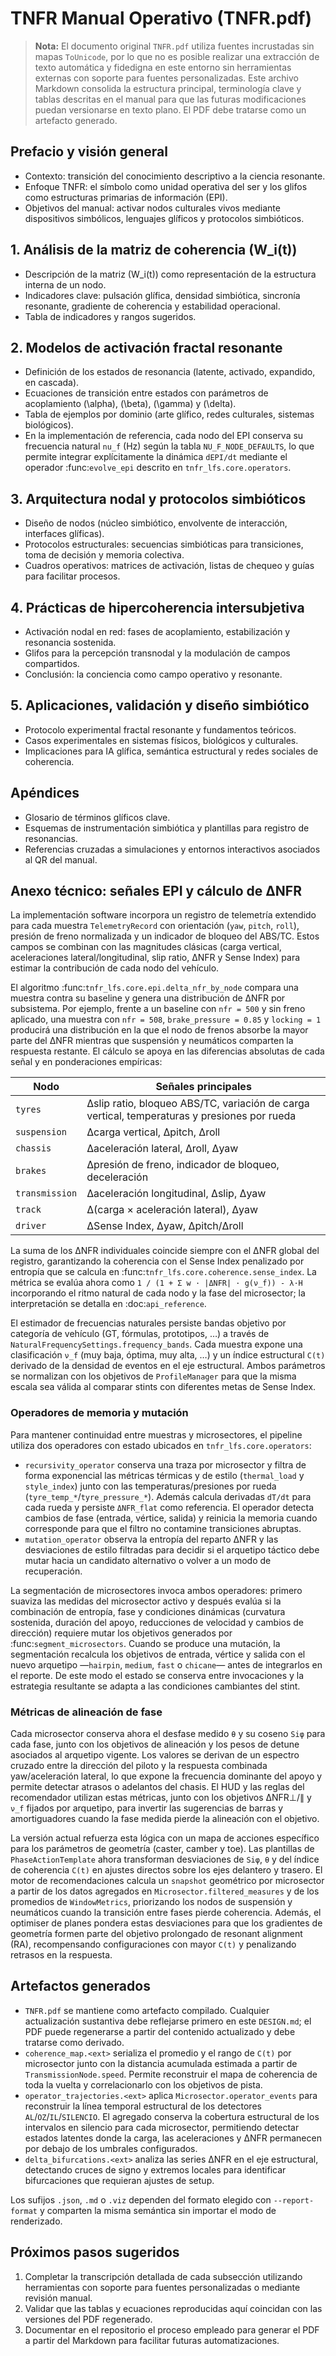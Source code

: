 # TNFR Manual Operativo (TNFR.pdf)

> **Nota:** El documento original `TNFR.pdf` utiliza fuentes incrustadas sin mapas `ToUnicode`, por lo que no es posible realizar una extracción de texto automática y fidedigna en este entorno sin herramientas externas con soporte para fuentes personalizadas. Este archivo Markdown consolida la estructura principal, terminología clave y tablas descritas en el manual para que las futuras modificaciones puedan versionarse en texto plano. El PDF debe tratarse como un artefacto generado.

## Prefacio y visión general
- Contexto: transición del conocimiento descriptivo a la ciencia resonante.
- Enfoque TNFR: el símbolo como unidad operativa del ser y los glifos como estructuras primarias de información (EPI).
- Objetivos del manual: activar nodos culturales vivos mediante dispositivos simbólicos, lenguajes glíficos y protocolos simbióticos.

## 1. Análisis de la matriz de coherencia \(W_i(t)\)
- Descripción de la matriz \(W_i(t)\) como representación de la estructura interna de un nodo.
- Indicadores clave: pulsación glífica, densidad simbiótica, sincronía resonante, gradiente de coherencia y estabilidad operacional.
- Tabla de indicadores y rangos sugeridos.

## 2. Modelos de activación fractal resonante
- Definición de los estados de resonancia (latente, activado, expandido, en cascada).
- Ecuaciones de transición entre estados con parámetros de acoplamiento \(\alpha\), \(\beta\), \(\gamma\) y \(\delta\).
- Tabla de ejemplos por dominio (arte glífico, redes culturales, sistemas biológicos).
- En la implementación de referencia, cada nodo del EPI conserva su frecuencia
  natural ``nu_f`` (Hz) según la tabla `NU_F_NODE_DEFAULTS`, lo que permite
  integrar explícitamente la dinámica ``dEPI/dt`` mediante el operador
  :func:`evolve_epi` descrito en ``tnfr_lfs.core.operators``.

## 3. Arquitectura nodal y protocolos simbióticos
- Diseño de nodos (núcleo simbiótico, envolvente de interacción, interfaces glíficas).
- Protocolos estructurales: secuencias simbióticas para transiciones, toma de decisión y memoria colectiva.
- Cuadros operativos: matrices de activación, listas de chequeo y guías para facilitar procesos.

## 4. Prácticas de hipercoherencia intersubjetiva
- Activación nodal en red: fases de acoplamiento, estabilización y resonancia sostenida.
- Glifos para la percepción transnodal y la modulación de campos compartidos.
- Conclusión: la conciencia como campo operativo y resonante.

## 5. Aplicaciones, validación y diseño simbiótico
- Protocolo experimental fractal resonante y fundamentos teóricos.
- Casos experimentales en sistemas físicos, biológicos y culturales.
- Implicaciones para IA glífica, semántica estructural y redes sociales de coherencia.

## Apéndices
- Glosario de términos glíficos clave.
- Esquemas de instrumentación simbiótica y plantillas para registro de resonancias.
- Referencias cruzadas a simulaciones y entornos interactivos asociados al QR del manual.

## Anexo técnico: señales EPI y cálculo de ΔNFR

La implementación software incorpora un registro de telemetría extendido para
cada muestra ``TelemetryRecord`` con orientación (``yaw``, ``pitch``,
``roll``), presión de freno normalizada y un indicador de bloqueo del ABS/TC.
Estos campos se combinan con las magnitudes clásicas (carga vertical,
aceleraciones lateral/longitudinal, slip ratio, ΔNFR y Sense Index) para
estimar la contribución de cada nodo del vehículo.

El algoritmo :func:`tnfr_lfs.core.epi.delta_nfr_by_node` compara una muestra
contra su baseline y genera una distribución de ΔNFR por subsistema.  Por
ejemplo, frente a un baseline con ``nfr = 500`` y sin freno aplicado, una
muestra con ``nfr = 508``, ``brake_pressure = 0.85`` y ``locking = 1``
producirá una distribución en la que el nodo de frenos absorbe la mayor parte
del ΔNFR mientras que suspensión y neumáticos comparten la respuesta
restante.  El cálculo se apoya en las diferencias absolutas de cada señal y en
ponderaciones empíricas:

| Nodo          | Señales principales                                      |
| ------------- | -------------------------------------------------------- |
| ``tyres``     | Δslip ratio, bloqueo ABS/TC, variación de carga vertical, temperaturas y presiones por rueda |
| ``suspension``| Δcarga vertical, Δpitch, Δroll                            |
| ``chassis``   | Δaceleración lateral, Δroll, Δyaw                         |
| ``brakes``    | Δpresión de freno, indicador de bloqueo, deceleración     |
| ``transmission`` | Δaceleración longitudinal, Δslip, Δyaw               |
| ``track``     | Δ(carga × aceleración lateral), Δyaw                      |
| ``driver``    | ΔSense Index, Δyaw, Δpitch/Δroll                          |

La suma de los ΔNFR individuales coincide siempre con el ΔNFR global del
registro, garantizando la coherencia con el Sense Index penalizado por entropía
que se calcula en :func:`tnfr_lfs.core.coherence.sense_index`.  La métrica se
evalúa ahora como ``1 / (1 + Σ w · |ΔNFR| · g(ν_f)) - λ·H`` incorporando el
ritmo natural de cada nodo y la fase del microsector; la interpretación se
detalla en :doc:`api_reference`.

El estimador de frecuencias naturales persiste bandas objetivo por categoría
de vehículo (GT, fórmulas, prototipos, …) a través de
``NaturalFrequencySettings.frequency_bands``.  Cada muestra expone una
clasificación ``ν_f`` (muy baja, óptima, muy alta, …) y un índice estructural
``C(t)`` derivado de la densidad de eventos en el eje estructural.  Ambos
parámetros se normalizan con los objetivos de ``ProfileManager`` para que la
misma escala sea válida al comparar stints con diferentes metas de Sense Index.

### Operadores de memoria y mutación

Para mantener continuidad entre muestras y microsectores, el pipeline utiliza
dos operadores con estado ubicados en ``tnfr_lfs.core.operators``:

* ``recursivity_operator`` conserva una traza por microsector y filtra de
  forma exponencial las métricas térmicas y de estilo (``thermal_load`` y
  ``style_index``) junto con las temperaturas/presiones por rueda
  (``tyre_temp_*``/``tyre_pressure_*``).  Además calcula derivadas ``dT/dt``
  para cada rueda y persiste ``ΔNFR_flat`` como referencia.  El operador
  detecta cambios de fase (entrada, vértice, salida) y reinicia la memoria
  cuando corresponde para que el filtro no contamine transiciones abruptas.
* ``mutation_operator`` observa la entropía del reparto ΔNFR y las desviaciones
  de estilo filtradas para decidir si el arquetipo táctico debe mutar hacia un
  candidato alternativo o volver a un modo de recuperación.

La segmentación de microsectores invoca ambos operadores: primero suaviza las
medidas del microsector activo y después evalúa si la combinación de entropía,
fase y condiciones dinámicas (curvatura sostenida, duración del apoyo,
reducciones de velocidad y cambios de dirección) requiere mutar los objetivos
generados por :func:`segment_microsectors`.  Cuando se produce una mutación, la
segmentación recalcula los objetivos de entrada, vértice y salida con el nuevo
arquetipo —``hairpin``, ``medium``, ``fast`` o ``chicane``— antes de integrarlos
en el reporte.  De este modo el estado se conserva entre invocaciones y la
estrategia resultante se adapta a las condiciones cambiantes del stint.

### Métricas de alineación de fase

Cada microsector conserva ahora el desfase medido ``θ`` y su coseno ``Siφ``
para cada fase, junto con los objetivos de alineación y los pesos de detune
asociados al arquetipo vigente.  Los valores se derivan de un espectro cruzado
entre la dirección del piloto y la respuesta combinada yaw/aceleración lateral,
lo que expone la frecuencia dominante del apoyo y permite detectar atrasos o
adelantos del chasis.  El HUD y las reglas del recomendador utilizan estas
métricas, junto con los objetivos ΔNFR⊥/∥ y ``ν_f`` fijados por arquetipo, para
invertir las sugerencias de barras y amortiguadores cuando la fase medida
pierde la alineación con el objetivo.

La versión actual refuerza esta lógica con un mapa de acciones específico para
los parámetros de geometría (caster, camber y toe).  Las plantillas de
``PhaseActionTemplate`` ahora transforman desviaciones de ``Siφ``, ``θ`` y del
índice de coherencia ``C(t)`` en ajustes directos sobre los ejes delantero y
trasero.  El motor de recomendaciones calcula un ``snapshot`` geométrico por
microsector a partir de los datos agregados en ``Microsector.filtered_measures``
y de los promedios de ``WindowMetrics``, priorizando los nodos de suspensión y
neumáticos cuando la transición entre fases pierde coherencia.  Además, el
optimiser de planes pondera estas desviaciones para que los gradientes de
geometría formen parte del objetivo prolongado de resonant alignment (RA),
recompensando configuraciones con mayor ``C(t)`` y penalizando retrasos en la
respuesta.

## Artefactos generados

- ``TNFR.pdf`` se mantiene como artefacto compilado. Cualquier actualización sustantiva debe reflejarse primero en este ``DESIGN.md``; el PDF puede regenerarse a partir del contenido actualizado y debe tratarse como derivado.
- ``coherence_map.<ext>`` serializa el promedio y el rango de ``C(t)`` por microsector junto con la distancia acumulada estimada a partir de ``TransmissionNode.speed``.  Permite reconstruir el mapa de coherencia de toda la vuelta y correlacionarlo con los objetivos de pista.
- ``operator_trajectories.<ext>`` aplica ``Microsector.operator_events`` para reconstruir la línea temporal estructural de los detectores ``AL``/``OZ``/``IL``/``SILENCIO``.  El agregado conserva la cobertura estructural de los intervalos en silencio para cada microsector, permitiendo detectar estados latentes donde la carga, las aceleraciones y ΔNFR permanecen por debajo de los umbrales configurados.
- ``delta_bifurcations.<ext>`` analiza las series ΔNFR en el eje estructural, detectando cruces de signo y extremos locales para identificar bifurcaciones que requieran ajustes de setup.

Los sufijos ``.json``, ``.md`` o ``.viz`` dependen del formato elegido con ``--report-format`` y comparten la misma semántica sin importar el modo de renderizado.

## Próximos pasos sugeridos
1. Completar la transcripción detallada de cada subsección utilizando herramientas con soporte para fuentes personalizadas o mediante revisión manual.
2. Validar que las tablas y ecuaciones reproducidas aquí coincidan con las versiones del PDF regenerado.
3. Documentar en el repositorio el proceso empleado para generar el PDF a partir del Markdown para facilitar futuras automatizaciones.
